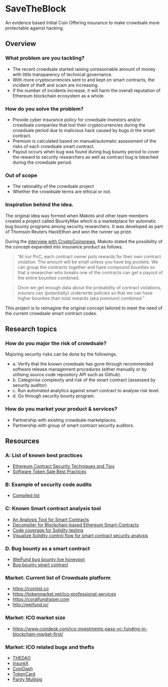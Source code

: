 # SaveTheBlock

An evidence based Initial Coin Offering insurance to make crowdsale more protectable against hacking.

## Overview

### What problem are you tackling?

- The recent crowdsale started raising unreasonable amount of money with little transparency of technical governance.
- With more cryptocurrencies sent to and kept on smart contracts, the incident of theft and scam are increasing.
- If the number of incidents increase, it will harm the overall reputation of Ethereum blockchain ecosystem as a whole.

### How do you solve the problem?

- Provide cyber insurance policy for crowdsale investors and/or crowdsale companies that lost their cryptocurrencies during the crowdsale period due to malicious hack caused by bugs in the smart contract.
- Premium is calculated based on manual/automatic assessment of the risks of each crowdsale smart contract.
- Payout occurs when bug was found during bug bounty period to cover the reward to security researchers as well as contract bug is bleached during the crowdsale period.

### Out of scope

- The rationality of the crowdsale project
- Whether the crowdsale terms are ethical or not.

### Inspiration behind the idea.

The original idea was formed when Makoto and other team members created a project called BountyMax which is a marketplace for automatic bug bounty programs among security researchers. It was developed as part of Thomson Reuters HackEthon and won the runner up prize.

During the [interview with CryptoCoinsnews](https://www.cryptocoinsnews.com/blockchain-based-sports-game-wins-thomson-reuters-hackethon/), Makoto stated the possibility of the concept expanded into insurance product as follows.

>“At our PoC, each contract owner puts rewards for their own contract violation. The amount will be small unless you have big pockets. We can group the contracts together and have compound bounties so that a researcher who breaks one of the contracts can get a payout of the entire bounties combined.

>Once we get enough data about the probability of contract violations, insurers can (potentially) underwrite policies so that we can have higher bounties than total rewards (aka premium) combined.”


This project is to reimagine the original concept tailored to meet the need of the current crowdsale smart contract codes.

## Research topics


### How do you major the risk of crowdsale?

Majoring security risks can be done by the followings.

- a. Verify that the known crowdsale has gone through recommended software release management procedures (either manually or by utilising source code repository API such as Github).
- b. Categorise complexity and risk of the smart contract (assessed by security auditor)
- c. Run automated analytics against smart contract to analyse risk level.
- d. Go through security bounty program.

### How do you market your product & services?

- Partnership with existing crowdsale marketplaces.
- Partnership with group of smart contract security auditors.

## Resources

### A: List of known best practices

- [Ethereum Contract Security Techniques and Tips](https://github.com/ConsenSys/smart-contract-best-practices)
- [Software Token Sale Best Practices](https://github.com/DavidJohnstonCEO/CrowdsaleBestPractices)

### B: Example of security code audits

- [Compiled list](https://docs.google.com/spreadsheets/d/1xZnUTUGPW72ln0_WHvjNaZ-9TM2BMMxB1oK4OyGfmiI/edit?usp=sharing&lipi=urn%3Ali%3Apage%3Ad_flagship3_messaging%3BlSyiQNncRma%2B0GbmrQ4vaw%3D%3D)

### C: Known Smart contract analysis tool

- [An Analysis Tool for Smart Contracts](https://github.com/melonproject/oyente)
- [Decompiler for Blockchain-based Ethereum Smart-Contracts](https://github.com/comaeio/porosity)
- [Code coverage for Solidity testing](https://www.npmjs.com/package/solidity-coverage)
- [Visualize Solidity control flow for smart contract security analysis](https://github.com/raineorshine/solgraph)

### D. Bug bounty as a smart contract

- [WeiFund bug bounty live honeypot](https://weifund.surge.sh/)
- [Bug bounty smart contract](https://github.com/OpenZeppelin/zeppelin-solidity/blob/master/contracts/Bounty.sol)

### Market: Current list of Crowdsale platform

- https://coinlist.co
- https://tokenmarket.net/ico-professional-services
- https://coralfundraiser.com
- http://weifund.io/

### Market: ICO market size

- https://www.coindesk.com/ico-investments-pass-vc-funding-in-blockchain-market-first/

### Market: ICO related bugs and thefts

- [THEDAO](http://www.coindesk.com/understanding-dao-hack-journalists/)
- [InsureX](https://www.reddit.com/r/ethtrader/comments/6mjw57/insurex_twitter_and_slack_have_been_hacked_do_not/)
- [CoinDash](https://hothardware.com/news/coindash-ico-hacked-ethereum-price-plummets)
- [TokenCard](https://www.ethnews.com/tokencard-ico-bug-disproportionately-distributes-tokens)
- [Parity Multisig](https://news.bitcoin.com/ethereums-parity-client-users-lose-millions-multi-sig-hack/)

